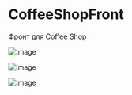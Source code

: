 # CoffeeShopFront

Фронт для Coffee Shop

![image](https://user-images.githubusercontent.com/107244668/177796991-668a2c66-6f2a-41c0-8536-807b01d8d1f7.png)

![image](https://user-images.githubusercontent.com/107244668/177797074-979df250-4d20-480e-a18d-fb7b399605e0.png)

![image](https://user-images.githubusercontent.com/107244668/177797148-551169c1-41ee-431f-936a-2429b776c344.png)
